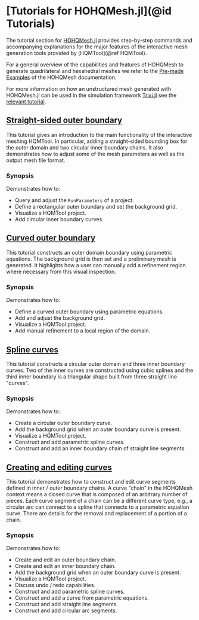 # [Tutorials for HOHQMesh.jl](@id Tutorials)

The tutorial section for [HOHQMesh.jl](https://github.com/trixi-framework/HOHQMesh.jl)
provides step-by-step commands and accompanying explanations for the major features of the
interactive mesh generation tools provided by [HQMTool](@ref HQMTool).

For a general overview of the capabilities and features of HOHQMesh to generate quadrilateral
and hexahedral meshes we refer to the
[Pre-made Examples](https://trixi-framework.github.io/HOHQMesh/examples/) of the HOHQMesh
documentation.

For more information on how an unstructured mesh generated with HOHQMesh.jl can be used in
the simulation framework [Trixi.jl](https://github.com/trixi-framework/Trixi.jl) see the
[relevant tutorial](https://trixi-framework.github.io/Trixi.jl/stable/tutorials/hohqmesh_tutorial/).

## [Straight-sided outer boundary](@ref)

This tutorial gives an introduction to the main functionality of the interactive meshing HQMTool. In
particular, adding a straight-sided bounding box for the outer domain and two circular inner boundary
chains. It also demonstrates how to adjust some of the mesh parameters as well as the output mesh file
format.

### Synopsis

Demonstrates how to:
* Query and adjust the `RunParameters` of a project.
* Define a rectangular outer boundary and set the background grid.
* Visualize a HQMTool project.
* Add circular inner boundary curves.

## [Curved outer boundary](@ref)

This tutorial constructs an outer domain boundary using parametric equations. The background grid is then
set and a preliminary mesh is generated. It highlights how a user can manually add a refinement region where
necessary from this visual inspection.

### Synopsis

Demonstrates how to:
* Define a curved outer boundary using parametric equations.
* Add and adjust the background grid.
* Visualize a HQMTool project.
* Add manual refinement to a local region of the domain.

## [Spline curves](@ref)

This tutorial constructs a circular outer domain and three inner boundary curves. Two of the inner curves
are constructed using cubic splines and the third inner boundary is a triangular shape built from
three straight line "curves".

### Synopsis

Demonstrates how to:
* Create a circular outer boundary curve.
* Add the background grid when an outer boundary curve is present.
* Visualize a HQMTool project.
* Construct and add parametric spline curves.
* Construct and add an inner boundary chain of straight line segments.

## [Creating and editing curves](@ref)

This tutorial demonstrates how to construct and edit curve segments defined in inner / outer boundary
chains. A curve "chain" in the HOHQMesh context means a closed curve that is
composed of an arbitrary number of pieces.
Each curve segment of a chain can be a different curve type, e.g., a circular
arc can connect to a spline that connects to a parametric equation curve.
There are details for the removal and replacement of a portion of a chain.

### Synopsis

Demonstrates how to:
* Create and edit an outer boundary chain.
* Create and edit an inner boundary chain.
* Add the background grid when an outer boundary curve is present.
* Visualize a HQMTool project.
* Discuss undo / redo capabilities.
* Construct and add parametric spline curves.
* Construct and add a curve from parametric equations.
* Construct and add straight line segments.
* Construct and add circular arc segments.